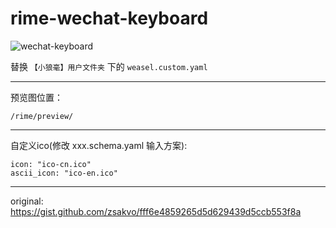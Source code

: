 # rime-wechat-keyboard
![wechat-keyboard](https://raw.githubusercontent.com/nobodysclown/rime-wechat-keyboard/main/wechat-keyboard.png)

替换 `【小狼毫】用户文件夹` 下的 `weasel.custom.yaml` 

---
预览图位置：
```
/rime/preview/
```

---
自定义ico(修改 xxx.schema.yaml 输入方案):
```
icon: "ico-cn.ico"
ascii_icon: "ico-en.ico"
```

---
original: https://gist.github.com/zsakvo/fff6e4859265d5d629439d5ccb553f8a
